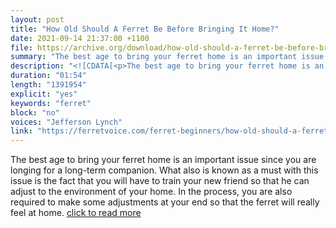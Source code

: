 ```yaml
---
layout: post
title: "How Old Should A Ferret Be Before Bringing It Home?"
date: 2021-09-14 21:37:00 +1100
file: https://archive.org/download/how-old-should-a-ferret-be-before-bringing-it-home/How%20Old%20Should%20a%20Ferret%20be%20before%20Bringing%20it%20Home.mp3
summary: "The best age to bring your ferret home is an important issue since you are longing for a long-term companion. "
description: "<![CDATA[<p>The best age to bring your ferret home is an important issue since you are longing for a long-term companion. What also is known as a must with this issue is the fact that you will have to train your new friend so that he can adjust to the environment of your home. In the process, you are also required to make some adjustments at your end so that the ferret will really feel at home.<a href='https://ferretvoice.com/ferret-beginners/how-old-should-a-ferret-be-before-bringing-it-home'>click to read more</a></p>]]>"
duration: "01:54" 
length: "1391954"
explicit: "yes" 
keywords: "ferret"
block: "no" 
voices: "Jefferson Lynch"
link: "https://ferretvoice.com/ferret-beginners/how-old-should-a-ferret-be-before-bringing-it-home/"
---
```


The best age to bring your ferret home is an important issue since you are longing for a long-term companion. What also is known as a must with this issue is the fact that you will have to train your new friend so that he can adjust to the environment of your home. In the process, you are also required to make some adjustments at your end so that the ferret will really feel at home. [click to read more](https://ferretvoice.com/ferret-beginners/how-old-should-a-ferret-be-before-bringing-it-home/)

